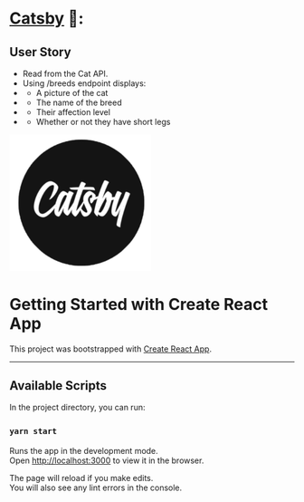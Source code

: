 # [Catsby](https://sevdas.github.io/catsby) 🎥:


## User Story

- Read from the Cat API.
- Using /breeds endpoint displays: 
- - A picture of the cat
- - The name of the breed
- - Their affection level
- - Whether or not they have short legs


<img width="250" alt="logo" src="https://github.com/sevdas/catsby/blob/main/src/assets/Catsby.png">


# Getting Started with Create React App

This project was bootstrapped with [Create React App](https://github.com/facebook/create-react-app).

---

## Available Scripts

In the project directory, you can run:

### `yarn start`

Runs the app in the development mode.\
Open [http://localhost:3000](http://localhost:3000) to view it in the browser.

The page will reload if you make edits.\
You will also see any lint errors in the console.
